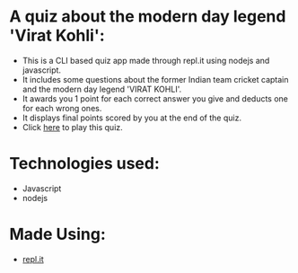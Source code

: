 # A quiz about the modern day legend 'Virat Kohli':

   * This is a CLI based quiz app made through repl.it using nodejs and javascript.
   * It includes some questions about the former Indian team cricket captain and the modern day legend 'VIRAT KOHLI'.
   * It awards you 1 point for each correct answer you give and deducts one for each wrong ones.
   * It displays final points scored by you at the end of the quiz.
   * Click [here](https://replit.com/@faizan119/mark-2) to play this quiz.

# Technologies used:
   *  Javascript
   *  nodejs
# Made Using:
   *   [repl.it](https://repl.it/)